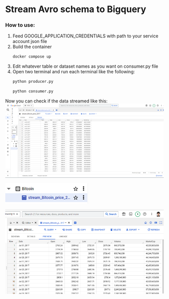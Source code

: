 # Stream Avro schema to Bigquery

### How to use:

1. Feed GOOGLE_APPLICATION_CREDENTIALS with path to your service account json file
2. Build the container 
   ```bash
   docker compose up
   ```
3. Edit whatever table or dataset names as you want on consumer.py file
4. Open two terminal and run each terminal like the following:
   ```bash
   python producer.py
   ```
   ```bash
   python consumer.py
   ```

Now you can check if the data streamed like this:
![Streamed Data](https://github.com/fahmihamzah84/AvroSchema-Kafka-BigQuery/blob/master/imgs/Stream%20bitcoin.png?raw=true)

![Streamed Data](https://github.com/Galihbagusp/kafka-python-code/blob/master/bitcoin_bigquery/imgs/bit_coin_dataset.png?raw=true)

![Streamed Data](https://github.com/Galihbagusp/kafka-python-code/blob/master/bitcoin_bigquery/imgs/preview_table.png?raw=true)

 
   
